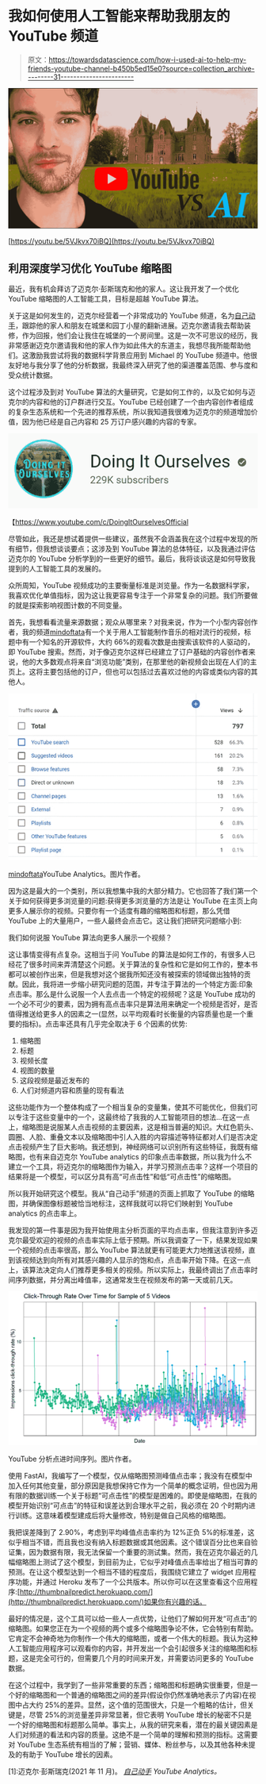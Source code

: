 # 我如何使用人工智能来帮助我朋友的 YouTube 频道

> 原文：<https://towardsdatascience.com/how-i-used-ai-to-help-my-friends-youtube-channel-b450b5ed15e0?source=collection_archive---------31----------------------->

![](img/2ecbb7f7ac5d065191f76879add8b980.png)

[https://youtu.be/5VJkvx70iBQ](https://youtu.be/5VJkvx70iBQ)

## 利用深度学习优化 YouTube 缩略图

最近，我有机会拜访了迈克尔·彭斯瑞克和他的家人。这让我开发了一个优化 YouTube 缩略图的人工智能工具，目标是超越 YouTube 算法。

关于这是如何发生的，迈克尔经营着一个非常成功的 YouTube 频道，名为[自己动手](https://www.youtube.com/c/DoingItOurselvesOfficial)，跟踪他的家人和朋友在城堡和园丁小屋的翻新进展。迈克尔邀请我去帮助装修，作为回报，他们会让我住在城堡的一个房间里。这是一次不可思议的经历，我非常感谢迈克尔邀请我和他的家人作为如此伟大的东道主，我想尽我所能帮助他们。这激励我尝试将我的数据科学背景应用到 Michael 的 YouTube 频道中。他很友好地与我分享了他的分析数据，我最终深入研究了他的渠道覆盖范围、参与度和受众统计数据。

这个过程涉及到对 YouTube 算法的大量研究，它是如何工作的，以及它如何与迈克尔的内容和他的订户群进行交互。YouTube 已经创建了一个由内容创作者组成的复杂生态系统和一个先进的推荐系统，所以我知道我很难为迈克尔的频道增加价值，因为他已经是自己内容和 25 万订户感兴趣的内容的专家。

![](img/7f53e69ed49296398403d3701469acdb.png)

【https://www.youtube.com/c/DoingItOurselvesOfficial 

尽管如此，我还是想试着提供一些建议，虽然我不会涵盖我在这个过程中发现的所有细节，但我想谈谈要点；这涉及到 YouTube 算法的总体特征，以及我通过评估迈克尔的 YouTube 分析学到的一些更好的细节。最后，我将谈谈这是如何导致我提到的人工智能工具的发展的。

众所周知，YouTube 视频成功的主要衡量标准是浏览量。作为一名数据科学家，我喜欢优化单值指标，因为这让我更容易专注于一个非常复杂的问题。我们所要做的就是探索影响视图计数的不同变量。

首先，我想看看流量来源数据；观众从哪里来？对我来说，作为一个小型内容创作者，我的频道[mindoftata](https://www.youtube.com/channel/UCuWxKWfMxHelyCzOtE_2HTA)有一个关于用人工智能制作音乐的相对流行的视频，标题中有一个知名的开源软件，大约 66%的观看次数是由搜索该软件的人驱动的，即 YouTube 搜索。然而，对于像迈克尔这样已经建立了订户基础的内容创作者来说，他的大多数观点将来自“浏览功能”类别，在那里他的新视频会出现在人们的主页上。这将主要包括他的订户，但也可以包括过去喜欢过他的内容或类似内容的其他人。

![](img/d93ca334cb5928a047cf4b4aa29ba0c9.png)

[mindoftata](https://www.youtube.com/channel/UCuWxKWfMxHelyCzOtE_2HTA)YouTube Analytics。图片作者。

因为这是最大的一个类别，所以我想集中我的大部分精力。它也回答了我们第一个关于如何获得更多浏览量的问题:获得更多浏览量的方法是让 YouTube 在主页上向更多人展示你的视频。只要你有一个适度有趣的缩略图和标题，那么凭借 YouTube 上的大量用户，一些人最终会点击它。这让我们把研究问题缩小到:

我们如何说服 YouTube 算法向更多人展示一个视频？

这让事情变得有点复杂。这相当于问 YouTube 的算法是如何工作的，有很多人已经花了很多时间来弄清楚这个问题。关于算法的复杂性和它是如何工作的，整本书都可以被创作出来，但是我想对这个据我所知还没有被探索的领域做出独特的贡献。因此，我将进一步缩小研究问题的范围，并专注于算法的一个特定方面:印象点击率。那么是什么说服一个人去点击一个特定的视频呢？这是 YouTube 成功的一个必不可少的要素，因为拥有高点击率只是算法用来确定一个视频是否好，是否值得推送给更多人的因素之一(显然，以平均观看时长衡量的内容质量也是一个重要的指标)。点击率还具有几乎完全取决于 6 个因素的优势:

1.  缩略图
2.  标题
3.  视频长度
4.  视图的数量
5.  这段视频是最近发布的
6.  人们对频道内容和质量的现有看法

这些功能作为一个整体构成了一个相当复杂的变量集，使其不可能优化，但我们可以专注于这些变量中的一个，这最终给了我我的人工智能项目的想法…在这一点上，缩略图是说服某人点击视频的主要因素，这是相当普遍的知识。大红色箭头、圆圈、人脸、重叠文本以及缩略图中引人入胜的内容描述等特征都对人们是否决定点击视频产生了巨大影响。我还想到，神经网络可以识别所有这些特征，我既有缩略图，也有来自迈克尔 YouTube analytics 的印象点击率数据，所以我为什么不建立一个工具，将迈克尔的缩略图作为输入，并学习预测点击率？这样一个项目的结果将是一个模型，可以区分具有高“可点击性”和低“可点击性”的缩略图。

所以我开始研究这个模型。我从“自己动手”频道的页面上抓取了 YouTube 的缩略图，并确保图像标题被恰当地标注，这样我就可以将它们映射到 YouTube analytics 的点击率上。

我发现的第一件事是因为我开始使用主分析页面的平均点击率，但我注意到许多迈克尔最受欢迎的视频的点击率实际上低于预期。所以我调查了一下，结果发现如果一个视频的点击率很高，那么 YouTube 算法就更有可能更大力地推送该视频，直到该视频达到向所有对其感兴趣的人显示的饱和点，点击率开始下降。在这一点上，该算法决定向人们推荐更多相关的视频。所以实际上，我最终调出了点击率时间序列数据，并分离出峰值率，这通常发生在视频发布的第一天或前几天。

![](img/c622f4e5a2fd1d71ed61189812c864f2.png)

YouTube 分析点进时间序列。图片作者。

使用 FastAI，我编写了一个模型，仅从缩略图预测峰值点击率；我没有在模型中加入任何其他变量，部分原因是我想保持它作为一个简单的概念证明，但也因为用有限的数据训练一个关于标题“可点击性”的模型是困难的。即使是缩略图，在我的模型开始识别“可点击”的特征和误差达到合理水平之前，我必须在 20 个时期内进行训练。这意味着模型建成后将大量修改，特别是做自己风格的缩略图。

我把误差降到了 2.90%，考虑到平均峰值点击率约为 12%正负 5%的标准差，这似乎相当不错，而且我也没有纳入标题数据或其他因素。这个错误百分比也来自验证集，因为数据有限，我无法保留一个重要的测试集。然而，我在迈克尔最近的几幅缩略图上测试了这个模型，到目前为止，它似乎对峰值点击率给出了相当可靠的预测。在让这个模型达到一个相当不错的程度后，我围绕它建立了 widget 应用程序功能，并通过 Heroku 发布了一个公共版本。所以你可以在这里查看这个应用程序:[http://thumbnailpredict.herokuapp.com/](http://thumbnailpredict.herokuapp.com/)如果你有兴趣的话。

最好的情况是，这个工具可以给一些人一点优势，让他们了解如何开发“可点击”的缩略图。如果您正在为一个视频的两个或多个缩略图争论不休，它会特别有帮助。它肯定不会神奇地为你制作一个伟大的缩略图，或者一个伟大的标题。我认为这种人工智能应用程序可以观看你的内容，并开发出一个会引起很多关注的缩略图和标题，这是完全可行的，但需要几个月的时间来开发，并需要访问更多的 YouTube 数据。

在这个过程中，我学到了一些非常重要的东西；缩略图和标题确实很重要，但是一个好的缩略图和一个普通的缩略图之间的差异(假设你仍然准确地表示了内容)在视图中占大约 25%的差异。显然，这个值的范围很大，只是一个粗略的估计，但关键是，尽管 25%的浏览量差异非常显著，但它表明 YouTube 增长的秘密不只是一个好的缩略图和标题那么简单。事实上，从我的研究来看，潜在的最关键因素是人们对频道的看法和内容的质量。这绝不是一个简单的理解和预测的指标。这需要对 YouTube 生态系统有相当的了解；营销、媒体、粉丝参与，以及其他各种未提及的有助于 YouTube 增长的因素。

[1]:迈克尔·彭斯瑞克(2021 年 11 月)。 [*自己动手*](https://www.youtube.com/c/DoingItOurselvesOfficial) *YouTube Analytics。*